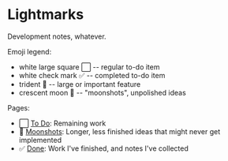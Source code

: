 # Lightmarks

Development notes, whatever.

Emoji legend:

- white large square ⬜️ -- regular to-do item
- white check mark ✅ -- completed to-do item
- trident 🔱 -- large or important feature
- crescent moon 🌙 -- "moonshots", unpolished ideas

Pages:

- ⬜️ [To Do](todo): Remaining work
- 🌙 [Moonshots](moonshots): Longer, less finished ideas that might never get implemented
- ✅ [Done](done): Work I've finished, and notes I've collected
